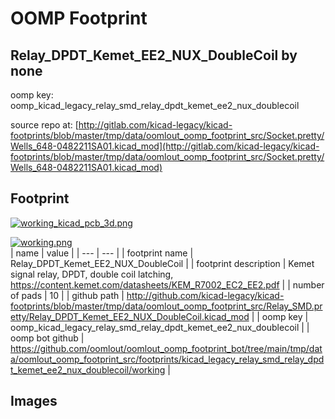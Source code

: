 # OOMP Footprint  
## Relay_DPDT_Kemet_EE2_NUX_DoubleCoil  by none  
  
oomp key: oomp_kicad_legacy_relay_smd_relay_dpdt_kemet_ee2_nux_doublecoil  
  
source repo at: [http://gitlab.com/kicad-legacy/kicad-footprints/blob/master/tmp/data/oomlout_oomp_footprint_src/Socket.pretty/Wells_648-0482211SA01.kicad_mod](http://gitlab.com/kicad-legacy/kicad-footprints/blob/master/tmp/data/oomlout_oomp_footprint_src/Socket.pretty/Wells_648-0482211SA01.kicad_mod)  
## Footprint  
  
[![working_kicad_pcb_3d.png](working_kicad_pcb_3d_600.png)](working_kicad_pcb_3d.png)  
  
[![working.png](working_600.png)](working.png)  
| name | value | 
| --- | --- | 
| footprint name | Relay_DPDT_Kemet_EE2_NUX_DoubleCoil | 
| footprint description | Kemet signal relay, DPDT, double coil latching, https://content.kemet.com/datasheets/KEM_R7002_EC2_EE2.pdf | 
| number of pads | 10 | 
| github path | http://github.com/kicad-legacy/kicad-footprints/blob/master/tmp/data/oomlout_oomp_footprint_src/Relay_SMD.pretty/Relay_DPDT_Kemet_EE2_NUX_DoubleCoil.kicad_mod | 
| oomp key | oomp_kicad_legacy_relay_smd_relay_dpdt_kemet_ee2_nux_doublecoil | 
| oomp bot github | https://github.com/oomlout/oomlout_oomp_footprint_bot/tree/main/tmp/data/oomlout_oomp_footprint_src/footprints/kicad_legacy_relay_smd_relay_dpdt_kemet_ee2_nux_doublecoil/working | 
## Images  
